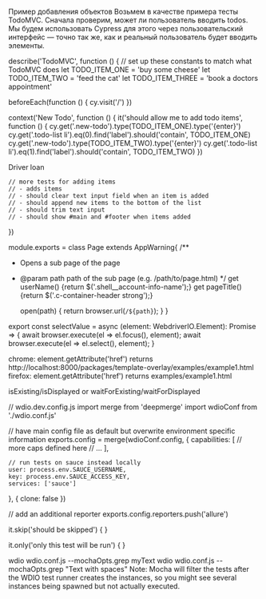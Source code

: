 Пример добавления объектов
Возьмем в качестве примера тесты TodoMVC. Сначала проверим, может ли пользователь вводить todos. Мы будем использовать Cypress для этого через пользовательский интерфейс — точно так же, как и реальный пользователь будет вводить элементы.

describe('TodoMVC', function () {
// set up these constants to match what TodoMVC does
let TODO_ITEM_ONE = 'buy some cheese'
let TODO_ITEM_TWO = 'feed the cat'
let TODO_ITEM_THREE = 'book a doctors appointment'

beforeEach(function () {
cy.visit('/')
})

context('New Todo', function () {
it('should allow me to add todo items', function () {
cy.get('.new-todo').type(TODO_ITEM_ONE).type('{enter}')
cy.get('.todo-list li').eq(0).find('label').should('contain', TODO_ITEM_ONE)
cy.get('.new-todo').type(TODO_ITEM_TWO).type('{enter}')
cy.get('.todo-list li').eq(1).find('label').should('contain', TODO_ITEM_TWO)
})


<div class="c-select__selected-tag">
<div tabindex="0" class="c-select__input c-select__input--default" style="">Driver loan</div> 
<div class="c-input-form" style="display: none;"><div class="c-input-form__append" style="display: none;">
</div> <input autocomplete="off" name="" type="search" class="c-input c-input-form__input c-select__input">
</div> <i class="icon-arrow-down large c-select__dropdown-indicator"
></i> <div tabindex="0" class="c-select__hidden-focus"></div></div>

    // more tests for adding items
    // - adds items
    // - should clear text input field when an item is added
    // - should append new items to the bottom of the list
    // - should trim text input
    // - should show #main and #footer when items added
})

module.exports = class Page extends AppWarning{
/**
* Opens a sub page of the page
* @param path path of the sub page (e.g. /path/to/page.html)
*/
  get userName() {return $('.shell__account-info-name');}
  get pageTitle() {return $('.c-container-header strong');}

  open(path) {
  return browser.url(`/${path}`);
  }
}

export const selectValue = async (element: WebdriverIO.Element): Promise<void> => {
await browser.execute(el => el.focus(), element);
await browser.execute(el => el.select(), element);
}

chrome: element.getAttribute('href') returns http://localhost:8000/packages/template-overlay/examples/example1.html
firefox: element.getAttribute('href') returns examples/example1.html

isExisting/isDisplayed or waitForExisting/waitForDisplayed

// wdio.dev.config.js
import merge from 'deepmerge'
import wdioConf from './wdio.conf.js'

// have main config file as default but overwrite environment specific information
exports.config = merge(wdioConf.config, {
capabilities: [
// more caps defined here
// ...
],

    // run tests on sauce instead locally
    user: process.env.SAUCE_USERNAME,
    key: process.env.SAUCE_ACCESS_KEY,
    services: ['sauce']
}, { clone: false })

// add an additional reporter
exports.config.reporters.push('allure')


it.skip('should be skipped') {
}

it.only('only this test will be run') {
}

wdio wdio.conf.js --mochaOpts.grep myText
wdio wdio.conf.js --mochaOpts.grep "Text with spaces"
Note: Mocha will filter the tests after the WDIO 
test runner creates the instances, so you might see several instances being spawned but not actually executed.
